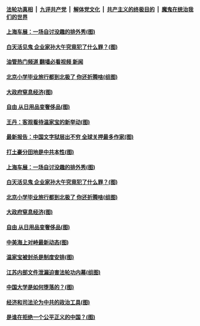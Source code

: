 ####  [法轮功真相](../../../../basic/blob/master/README.md?t=04251332) &nbsp;|&nbsp; [九评共产党](../../../../9ping.md/blob/master/README.md?t=04251332) &nbsp;|&nbsp; [解体党文化](../../../../jtdwh.md/blob/master/README.md?t=04251332)  &nbsp;|&nbsp; [共产主义的终极目的](../../../../gczydzjmd.md/blob/master/README.md?t=04251332) &nbsp;|&nbsp; [魔鬼在统治我们的世界](../../../../mgztzwmdsj.md/blob/master/README.md?t=04251332) 

#### [上海车展：一场自讨没趣的排外秀(图)](../pages/p4/969794.md?t=04251332) 

#### [白天活见鬼 企业家孙大午究竟犯了什么罪？(图)](../pages/p4/969735.md?t=04251332) 

#### [油管热门频道 翻墙必看视频 新闻](http://159.65.108.143:81/youtube.html)

#### [北京小学毕业旅行都到北极了 你还折腾啥(组图)](../pages/p4/969695.md?t=04251332) 


#### [大政府窒息经济(图)](../pages/p4/969601.md?t=04251332) 

#### [自由 从日用品变奢侈品(图)](../pages/p4/969701.md?t=04251332) 

#### [王丹：客观看待温家宝的新举动(图)](../pages/p4/969799.md?t=04251332) 

#### [最新报告：中国文字狱层出不穷 全球关押最多作家(图)](../pages/p4/969796.md?t=04251332) 

#### [打土豪分田地是中共本性(图)](../pages/p4/969795.md?t=04251332) 

#### [上海车展：一场自讨没趣的排外秀(图)](../pages/p4/969794.md?t=04251332) 



#### [白天活见鬼 企业家孙大午究竟犯了什么罪？(图)](../pages/p4/969735.md?t=04251332) 

#### [北京小学毕业旅行都到北极了 你还折腾啥(组图)](../pages/p4/969695.md?t=04251332) 


#### [大政府窒息经济(图)](../pages/p4/969601.md?t=04251332) 

#### [自由 从日用品变奢侈品(图)](../pages/p4/969701.md?t=04251332) 

#### [中美海上对峙最新动态(图)](../pages/p4/969699.md?t=04251332) 




#### [温家宝被封杀是制度安排(图)](../pages/p4/969607.md?t=04251332) 

#### [江苏内部文件泄漏迫害法轮功内幕(组图)](../pages/p4/969600.md?t=04251332) 

#### [中国大学是如何堕落的？(图)](../pages/p4/969581.md?t=04251332) 

#### [经济和司法沦为中共的政治工具(图)](../pages/p4/969565.md?t=04251332) 

#### [是谁在拒绝一个公平正义的中国？(图)](../pages/p4/969568.md?t=04251332) 

<img src='http://gfw-breaker.win/goodnews/indexes/p4.md' width='0px' height='0px'/>
